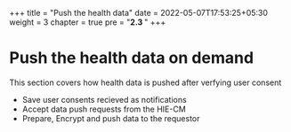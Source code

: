 +++
title = "Push the health data"
date = 2022-05-07T17:53:25+05:30
weight = 3
chapter = true
pre = "<b>2.3 </b>"
+++

# Push the health data on demand

This section covers how health data is pushed after verfying user consent

- Save user consents recieved as notifications 
- Accept data push requests from the HIE-CM
- Prepare, Encrypt and push data to the requestor 


